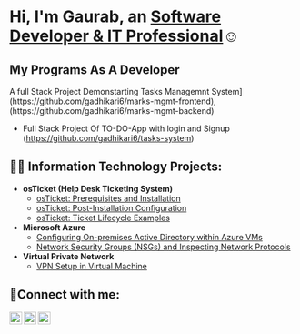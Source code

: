 <h1>Hi, I'm Gaurab, an <a href="https://linkedin.com/in/Gaurab Adhikari"> Software Developer & IT Professional</a>☺</h1>


<h2>My Programs As A Developer</h2>
A full Stack Project Demonstarting Tasks Managemnt System] (https://github.com/gadhikari6/marks-mgmt-frontend),(https://github.com/gadhikari6/marks-mgmt-backend)

 - Full Stack Project Of TO-DO-App with login and Signup (https://github.com/gadhikari6/tasks-system)


<h2>👨‍💻 Information Technology Projects:</h2>

- <b>osTicket (Help Desk Ticketing System)</b>
  - [osTicket: Prerequisites and Installation](https://github.com/gadhikari6/osticket-prereqs)
  - [osTicket: Post-Installation Configuration](https://github.com/gadhikari6/post-install-config)
  - [osTicket: Ticket Lifecycle Examples](https://github.com/gadhikari6/ticket-lifecycle)
- <b>Microsoft Azure</b>
  - [Configuring On-premises Active Directory within Azure VMs](https://github.com/gadhikari6/configure-ad)
  - [Network Security Groups (NSGs) and Inspecting Network Protocols](https://github.com/gadhikari6/azure-network-protocols)
- <b>Virtual Private Network</b>
  - [VPN Setup in Virtual Machine ](https://github.com/gadhikari6/Setting-UP-A-VPN)

<h2>🤳Connect with me:</h2>

[<img align="left" alt="Gaurab | Twitter" width="22px" src="https://cdn.jsdelivr.net/npm/simple-icons@v3/icons/twitter.svg" />][twitter]
[<img align="left" alt="Gaurab | LinkedIn" width="22px" src="https://cdn.jsdelivr.net/npm/simple-icons@v3/icons/linkedin.svg" />][linkedin]
[<img align="left" alt="Gaurab | Instagram" width="22px" src="https://cdn.jsdelivr.net/npm/simple-icons@v3/icons/instagram.svg" />][instagram]

[twitter]: https://twitter.com/Gaurab
[instagram]: https://www.instagram.com/Gaurab
[linkedin]: https://linkedin.com/in/Gaurab
